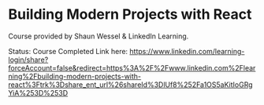 # Building Modern Projects with React

Course provided by Shaun Wessel & LinkedIn Learning.

Status: Course Completed
Link here: https://www.linkedin.com/learning-login/share?forceAccount=false&redirect=https%3A%2F%2Fwww.linkedin.com%2Flearning%2Fbuilding-modern-projects-with-react%3Ftrk%3Dshare_ent_url%26shareId%3DlUf8%252Fa1OS5aKitIoGRgYiA%253D%253D
